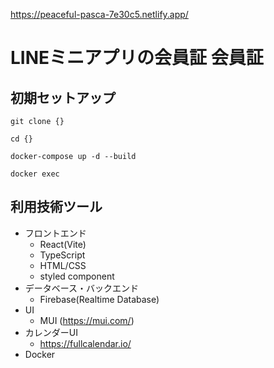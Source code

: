 https://peaceful-pasca-7e30c5.netlify.app/

# LINEミニアプリの会員証 会員証

## 初期セットアップ

```
git clone {}
```

```
cd {}
```

```
docker-compose up -d --build
```

```
docker exec
```

## 利用技術ツール
- フロントエンド
  - React(Vite)
  - TypeScript
  - HTML/CSS
  - styled component
- データベース・バックエンド
  - Firebase(Realtime Database)
- UI
  -  MUI (https://mui.com/)
- カレンダーUI
  - https://fullcalendar.io/
- Docker
